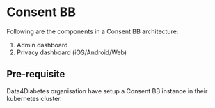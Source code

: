 # Consent BB

Following are the components in a Consent BB architecture:

1. Admin dashboard
2. Privacy dashboard (iOS/Android/Web)


## Pre-requisite

Data4Diabetes organisation have setup a Consent BB instance in their kubernetes cluster.
